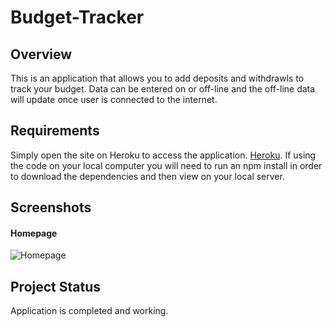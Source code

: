 # Budget-Tracker

## Overview
This is an application that allows you to add deposits and withdrawls to track your budget. Data can be entered on or off-line and the off-line data will update once user is connected to the internet.

## Requirements
Simply open the site on Heroku to access the application.
[Heroku](https://nameless-beach-31711.herokuapp.com/).
If using the code on your local computer you will need to run an npm install in order to download the dependencies and then view on your local server.

## Screenshots

#### Homepage
![Homepage](public\images\app.png)

## Project Status
Application is completed and working.

